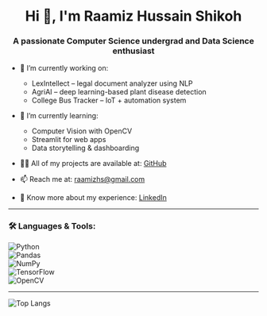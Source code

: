 <h1 align="center">Hi 👋, I'm Raamiz Hussain Shikoh</h1>
<h3 align="center">A passionate Computer Science undergrad and Data Science enthusiast</h3>

- 🔭 I’m currently working on:
  - LexIntellect – legal document analyzer using NLP
  - AgriAI – deep learning-based plant disease detection
  - College Bus Tracker – IoT + automation system

- 🌱 I’m currently learning:
  - Computer Vision with OpenCV
  - Streamlit for web apps
  - Data storytelling & dashboarding

- 👨‍💻 All of my projects are available at: [GitHub](https://github.com/raamizhussain)

- 📫 Reach me at: raamizhs@gmail.com  
- 📄 Know more about my experience: [LinkedIn](https://linkedin.com/in/raamizhussain)

---

### 🛠️ Languages & Tools:

![Python](https://img.shields.io/badge/-Python-05122A?style=flat&logo=python)  
![Pandas](https://img.shields.io/badge/-Pandas-150458?style=flat&logo=pandas)  
![NumPy](https://img.shields.io/badge/-NumPy-013243?style=flat&logo=numpy)  
![TensorFlow](https://img.shields.io/badge/-TensorFlow-FF6F00?style=flat&logo=tensorflow)  
![OpenCV](https://img.shields.io/badge/-OpenCV-5C3EE8?style=flat&logo=opencv)

---

![Top Langs](https://github-readme-stats.vercel.app/api/top-langs/?username=raamizhussain&layout=compact&theme=radical)
